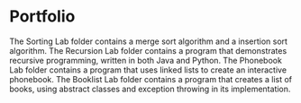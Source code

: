 # Portfolio
The Sorting Lab folder contains a merge sort algorithm and a insertion sort algorithm.
The Recursion Lab folder contains a program that demonstrates recursive programming, written in both Java and Python.
The Phonebook Lab folder contains a program that uses linked lists to create an interactive phonebook.
The Booklist Lab folder contains a program that creates a list of books, using abstract classes and exception throwing in its implementation.
